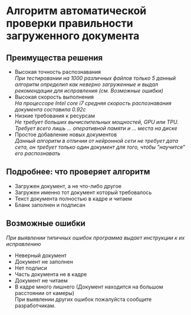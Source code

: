 # Алгоритм автоматической проверки правильности загруженного документа

## Преимущества решения
- Высокая точность распознавания<br>
*При тестировании на 1000 различных файлов только 5 данный алгоритм определил как неверно загруженные и выдал рекомендации для исправления (см. Возможные ошибки)*<br>
- Высокая скорость выполнения<br>
*На процессоре Intel core i7 средняя скорость распознавания документа составила 0.92с*<br>
- Низкие требования к ресурсам<br>
*Не требует больших вычислительных мощностей, GPU или TPU. Требует всего лишь ... оперативной памяти и ... места на диске*<br>
- Простое добавление новых документов<br>
*Данный алгоритм в отличии от нейронной сети не требует дата сета, он требует только один документ для того, чтобы "научится" его распознавать*

## Подробнее: что проверяет алгоритм
- Загружен документ, а не что-либо другое
- Загружен именно тот документ который требовалось
- Текст документа полностью в кадре и читаем
- Бланк заполнен и подписан

## Возможные ошибки
*При выявлении типичных ошибок программа выдает инструкции к их исправлению*<br>
- Неверный документ
- Документ не заполнен
- Нет подписи
- Часть документа не в кадре
- Документ не читаем
- В кадре много лишнего (Документ находится на большом расстоянии от камеры)<br>
При выявлении других ошибок пожалуйста сообщите разработчикам.
